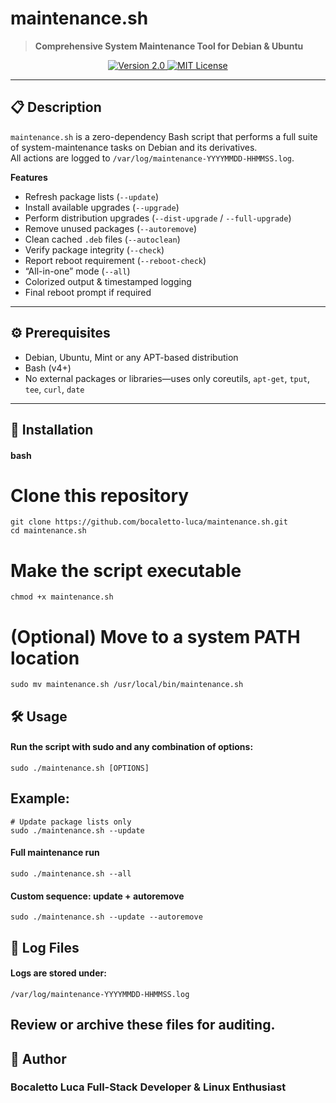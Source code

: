 # maintenance.sh

> **Comprehensive System Maintenance Tool for Debian & Ubuntu**

<p align="center">
  <a href="https://github.com/bocaletto-luca/maintenance.sh/blob/main/maintenance.sh">
    <img src="https://img.shields.io/badge/version-2.0-blue.svg" alt="Version 2.0" />
  </a>
  <a href="https://github.com/bocaletto-luca/maintenance.sh/blob/main/LICENSE">
    <img src="https://img.shields.io/badge/license-MIT-green.svg" alt="MIT License" />
  </a>
</p>

---

## 📋 Description

`maintenance.sh` is a zero-dependency Bash script that performs a full suite of system-maintenance tasks on Debian and its derivatives.  
All actions are logged to `/var/log/maintenance-YYYYMMDD-HHMMSS.log`.  

**Features**  
- Refresh package lists (`--update`)  
- Install available upgrades (`--upgrade`)  
- Perform distribution upgrades (`--dist-upgrade` / `--full-upgrade`)  
- Remove unused packages (`--autoremove`)  
- Clean cached `.deb` files (`--autoclean`)  
- Verify package integrity (`--check`)  
- Report reboot requirement (`--reboot-check`)  
- “All-in-one” mode (`--all`)  
- Colorized output & timestamped logging  
- Final reboot prompt if required  

---

## ⚙️ Prerequisites

- Debian, Ubuntu, Mint or any APT-based distribution  
- Bash (v4+)  
- No external packages or libraries—uses only coreutils, `apt-get`, `tput`, `tee`, `curl`, `date`

---

## 🚀 Installation

#### bash
# Clone this repository
    git clone https://github.com/bocaletto-luca/maintenance.sh.git
    cd maintenance.sh

# Make the script executable
    chmod +x maintenance.sh

# (Optional) Move to a system PATH location
    sudo mv maintenance.sh /usr/local/bin/maintenance.sh

## 🛠️ Usage

#### Run the script with sudo and any combination of options:

    sudo ./maintenance.sh [OPTIONS]

## Example:

    # Update package lists only
    sudo ./maintenance.sh --update

#### Full maintenance run
    sudo ./maintenance.sh --all

#### Custom sequence: update + autoremove
    sudo ./maintenance.sh --update --autoremove

## 📂 Log Files

#### Logs are stored under:
    /var/log/maintenance-YYYYMMDD-HHMMSS.log

## Review or archive these files for auditing.

## 👤 Author

### Bocaletto Luca Full-Stack Developer & Linux Enthusiast
